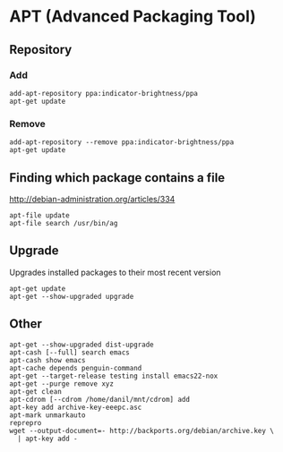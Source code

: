 # APT (Advanced Packaging Tool)

## Repository

### Add

    add-apt-repository ppa:indicator-brightness/ppa
    apt-get update

### Remove

    add-apt-repository --remove ppa:indicator-brightness/ppa
    apt-get update

## Finding which package contains a file

<http://debian-administration.org/articles/334>

    apt-file update
    apt-file search /usr/bin/ag

## Upgrade

Upgrades installed packages to their most recent version

    apt-get update
    apt-get --show-upgraded upgrade

## Other

    apt-get --show-upgraded dist-upgrade
    apt-cash [--full] search emacs
    apt-cash show emacs
    apt-cache depends penguin-command
    apt-get --target-release testing install emacs22-nox
    apt-get --purge remove xyz
    apt-get clean
    apt-cdrom [--cdrom /home/danil/mnt/cdrom] add
    apt-key add archive-key-eeepc.asc
    apt-mark unmarkauto
    reprepro
    wget --output-document=- http://backports.org/debian/archive.key \
      | apt-key add -
